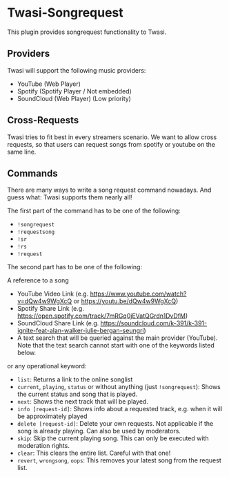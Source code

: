 # Twasi-Songrequest
This plugin provides songrequest functionality to Twasi.

## Providers
Twasi will support the following music providers:

- YouTube (Web Player)
- Spotify (Spotify Player / Not embedded)
- SoundCloud (Web Player) (Low priority)

## Cross-Requests
Twasi tries to fit best in every streamers scenario. We want to allow cross requests, so that users can request songs from spotify or youtube on the same line.

## Commands
There are many ways to write a song request command nowadays. And guess what: Twasi supports them nearly all!

The first part of the command has to be one of the following:

- `!songrequest`
- `!requestsong`
- `!sr`
- `!rs`
- `!request`

The second part has to be one of the following:

A reference to a song

- YouTube Video Link (e.g. https://www.youtube.com/watch?v=dQw4w9WgXcQ or https://youtu.be/dQw4w9WgXcQ)
- Spotify Share Link (e.g. https://open.spotify.com/track/7mRGq0jEVatQGrdn1DvDfM)
- SoundCloud Share Link (e.g. https://soundcloud.com/k-391/k-391-ignite-feat-alan-walker-julie-bergan-seungri)
- A text search that will be queried against the main provider (YouTube). Note that the text search cannot start with one of the keywords listed below.

or any operational keyword:

- `list`: Returns a link to the online songlist
- `current`, `playing`, `status` or without anything (just `!songrequest`): Shows the current status and song that is played.
- `next`: Shows the next track that will be played.
- `info [request-id]`: Shows info about a requested track, e.g. when it will be approximately played
- `delete [request-id]`: Delete your own requests. Not applicable if the song is already playing. Can also be used by moderators.
- `skip`: Skip the current playing song. This can only be executed with moderation rights.
- `clear`: This clears the entire list. Careful with that one!
- `revert`, `wrongsong`, `oops`: This removes your latest song from the request list.

